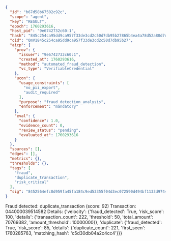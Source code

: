 ```json
{
  "id": "b67d58b67502c92c",
  "scope": "agent",
  "key": "RESULT",
  "epoch": 1760293616,
  "host_pid": "9e6742732c60:1",
  "hash": "845c254ca95dd9ca957f33de3cd2c50d7db95b27865b4ea4a78d52a80d7d8ba2",
  "cid": "QmV1845c254ca95dd9ca957f33de3cd2c50d7db95b27",
  "aicp": {
    "prov": {
      "issuer": "9e6742732c60:1",
      "created_at": 1760293616,
      "method": "automated_fraud_detection",
      "vc_type": "VerifiableCredential"
    },
    "ucon": {
      "usage_constraints": [
        "no_pii_export",
        "audit_required"
      ],
      "purpose": "fraud_detection_analysis",
      "enforcement": "mandatory"
    },
    "eval": {
      "confidence": 1.0,
      "evidence_count": 0,
      "review_status": "pending",
      "evaluated_at": 1760293616
    }
  },
  "sources": [],
  "edges": [],
  "metrics": {},
  "thresholds": {},
  "tags": [
    "fraud",
    "duplicate_transaction",
    "risk_critical"
  ],
  "sig": "8452564efc8d959fa45fa184c9ed53355f04d3ec072590d494bf1133d97441db"
}
```

Fraud detected: duplicate_transaction (score: 92)
Transaction: 044000039514582
Details: {'velocity': {'fraud_detected': True, 'risk_score': 100, 'details': {'transaction_count': 222, 'threshold': 50, 'total_amount': 70769382, 'amount_threshold': 10000000}}, 'duplicate': {'fraud_detected': True, 'risk_score': 85, 'details': {'duplicate_count': 221, 'first_seen': 1760285763, 'matching_hash': 'c5d30db04a2c4cc4'}}}